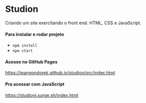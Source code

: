
# Studion

Criando um site exercitando o front end. HTML, CSS e JavaScript.

#### Para instalar e rodar projeto

- ```npm install```
- ```npm start```

#### Acesse no GitHub Pages
https://jeangondorek.github.io/studion/src/index.html

#### Pra acessar com JavaScript
https://studionj.surge.sh/index.html
